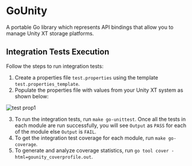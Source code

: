 <!--
 Copyright © 2019-2025 Dell Inc. or its subsidiaries. All Rights Reserved.
 
 Licensed under the Apache License, Version 2.0 (the "License");
 you may not use this file except in compliance with the License.
 You may obtain a copy of the License at
      http://www.apache.org/licenses/LICENSE-2.0
 Unless required by applicable law or agreed to in writing, software
 distributed under the License is distributed on an "AS IS" BASIS,
 WITHOUT WARRANTIES OR CONDITIONS OF ANY KIND, either express or implied.
 See the License for the specific language governing permissions and
 limitations under the License.
-->

# GoUnity
A portable Go library which represents API bindings that allow you to manage Unity XT storage platforms.

## Integration Tests Execution
Follow the steps to run integration tests:
1. Create a properties file `test.properties` using the template `test.properties_template`.
2. Populate the properties file with values from your Unity XT system as shown below: 

![test prop1](https://user-images.githubusercontent.com/92028646/161742532-bafc1927-4cbe-4b10-ab7a-d671d883d493.JPG) 

3. To run the integration tests, run `make go-unittest`. Once all the tests in each module are run successfully, you will see `Output` as `PASS` for each of the module else `Output` is `FAIL`.
4. To get the integration test coverage for each module, run `make go-coverage`.
5. To generate and analyze coverage statistics, run `go tool cover -html=gounity_coverprofile.out`.


